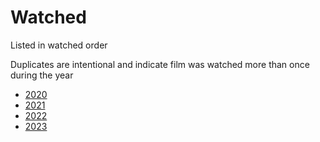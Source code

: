 # Watched

Listed in watched order

Duplicates are intentional and indicate film was watched more than once during the year

* [2020](2020.md)
* [2021](2021.md)
* [2022](2022.md)
* [2023](2023.md)
